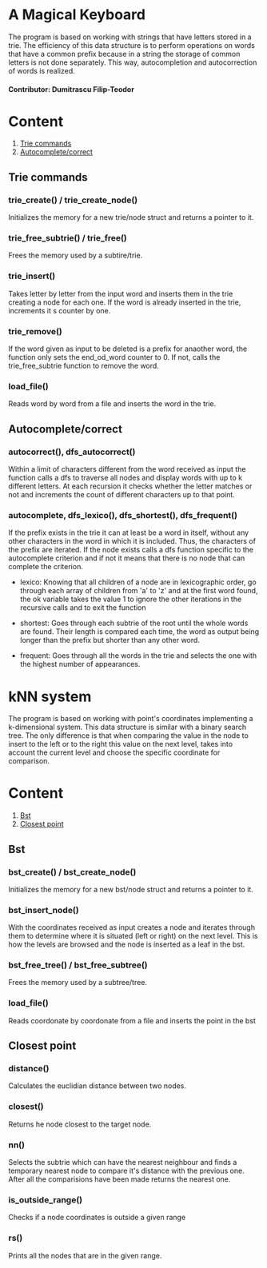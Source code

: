 # A Magical Keyboard

The program is based on working with strings that have letters stored in a trie. The efficiency of this data structure is to perform operations on words that have a common prefix because in a string the storage of common letters is not done separately. This way, autocompletion and autocorrection of words is realized.

#### Contributor: Dumitrascu Filip-Teodor

# Content
1. [Trie commands](#trie-commands)
2. [Autocomplete/correct](#autocompletecorrect)


## Trie commands

### trie_create() / trie_create_node() 
Initializes the memory for a new trie/node struct and returns a pointer to it.

### trie_free_subtrie() / trie_free()
Frees the memory used by a subtire/trie.

### trie_insert()
Takes letter by letter from the input word and inserts them in the trie creating a node for each one. If the word is already inserted in the trie, increments it s counter by one.

### trie_remove()
If the word given as input to be deleted is a prefix for anaother word, the function only sets the end_od_word counter to 0. If not, calls the trie_free_subtrie function to remove the word. 

### load_file() 
Reads word by word from a file and inserts the word in the trie.

## Autocomplete/correct

### autocorrect(), dfs_autocorrect()
Within a limit of characters different from the word received as input the function calls a dfs to traverse all nodes and display words with up to k different letters. At each recursion it checks whether the letter matches or not and increments the count of different characters up to that point.

### autocomplete, dfs_lexico(), dfs_shortest(), dfs_frequent()
If the prefix exists in the trie it can at least be a word in itself, without any other characters in the word in which it is included. Thus, the characters of the prefix are iterated. If the node exists calls a dfs function specific to the autocomplete criterion and if not it means that there is no node that can complete the criterion.

- lexico: Knowing that all children of a node are in lexicographic order, go through each array of children from 'a' to 'z' and at the first word found, the ok variable takes the value 1 to ignore the other iterations in the recursive calls and to exit the function 

- shortest: Goes through each subtrie of the root until the whole words are found. Their length is compared each time, the word as output being longer than the prefix but shorter than any other word.

- frequent: Goes through all the words in the trie and selects the one with the highest number of appearances.


# kNN system
The program is based on working with point's coordinates implementing a k-dimensional system. This data structure is similar with a binary search tree. The only difference is that when comparing the value in the node to insert to the left or to the right this value on the next level, takes into account the current level and choose the specific coordinate for comparison.

# Content
1. [Bst](#bst)
2. [Closest point](#closest-point)

## Bst

### bst_create() / bst_create_node() 
Initializes the memory for a new bst/node struct and returns a pointer to it.

### bst_insert_node()
With the coordinates received as input creates a node and iterates through them to determine where it is situated (left or right) on the next level. This is how the levels are browsed and the node is inserted as a leaf in the bst.

### bst_free_tree() / bst_free_subtree()
Frees the memory used by a subtree/tree.

### load_file() 
Reads coordonate by coordonate from a file and inserts the point in the bst

## Closest point

### distance()
Calculates the euclidian distance between two nodes.

### closest()
Returns he node closest to the target node.
    
### nn()
Selects the subtrie which can have the nearest neighbour
and finds a temporary nearest node to compare it's distance
with the previous one. After all the comparisions have been made returns the nearest one.

### is_outside_range()
Checks if a node coordinates is outside a given range

### rs()
Prints all the nodes that are in the given range.
